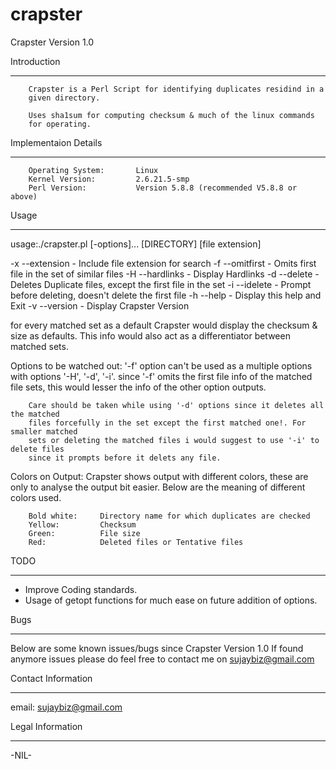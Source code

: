 # crapster
Crapster Version 1.0

Introduction
___________________________________________________________________
        Crapster is a Perl Script for identifying duplicates residind in a
        given directory.

        Uses sha1sum for computing checksum & much of the linux commands
        for operating.


Implementaion Details
___________________________________________________________________

        Operating System:       Linux
        Kernel Version:         2.6.21.5-smp
        Perl Version:           Version 5.8.8 (recommended V5.8.8 or above)


Usage
___________________________________________________________________
usage:./crapster.pl [-options]... [DIRECTORY] [file extension]

 -x --extension    -    Include file extension for search
 -f --omitfirst    -    Omits first file in the set of similar files
 -H --hardlinks    -    Display Hardlinks
 -d --delete       -    Deletes Duplicate files, except the first file in the set
 -i --idelete      -    Prompt before deleting, doesn't delete the first file
 -h --help         -    Display this help and Exit
 -v --version      -    Display Crapster Version

for every matched set as a default Crapster would display the checksum & size
as defaults. This info would also act as a differentiator between matched sets.

Options to be watched out:
        '-f' option can't be used as a multiple options with options '-H', '-d', '-i'.
        since '-f' omits the first file info of the matched file sets, this would lesser
        the info of the other option outputs.

        Care should be taken while using '-d' options since it deletes all the matched
        files forcefully in the set except the first matched one!. For smaller matched
        sets or deleting the matched files i would suggest to use '-i' to delete files
        since it prompts before it delets any file.

Colors on Output:
        Crapster shows output with different colors, these are only to analyse
        the output bit easier. Below are the meaning of different colors used.

        Bold white:     Directory name for which duplicates are checked
        Yellow:         Checksum
        Green:          File size
        Red:            Deleted files or Tentative files


TODO
_____________________________

* Improve Coding standards.
* Usage of getopt functions for much ease on future addition of options.


Bugs
_____________________________

Below are some known issues/bugs since Crapster Version 1.0
If found anymore issues please do feel free to contact me on sujaybiz@gmail.com


Contact Information
___________________________________________________________________
email: sujaybiz@gmail.com


Legal Information
___________________________________________________________________

-NIL-
